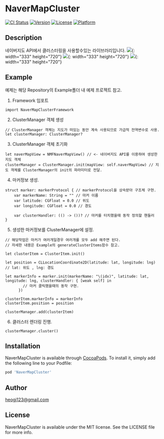 # NaverMapCluster

[![CI Status](https://img.shields.io/travis/heomm123@naver.com/NaverMapCluster.svg?style=flat)](https://travis-ci.org/heomm123@naver.com/NaverMapCluster)
[![Version](https://img.shields.io/cocoapods/v/NaverMapCluster.svg?style=flat)](https://cocoapods.org/pods/NaverMapCluster)
[![License](https://img.shields.io/cocoapods/l/NaverMapCluster.svg?style=flat)](https://cocoapods.org/pods/NaverMapCluster)
[![Platform](https://img.shields.io/cocoapods/p/NaverMapCluster.svg?style=flat)](https://cocoapods.org/pods/NaverMapCluster)

## Description

네이버지도 API에서 클러스터링을 사용할수있는 라이브러리입니다.
![](./image1.jpeg){: width="333" height="720"}
![](./image2.jpeg){: width="333" height="720"}
![](./image3.jpeg){: width="333" height="720"}

## Example
예제는 해당 Repository의 Example폴더 내 예제 프로젝트 참고.

1. Framework 임포트
```
import NaverMapClusterFramework
```

2. ClusterManager 객체 생성
```
// ClusterManager 객체는 지도가 떠있는 동안 계속 사용되므로 가급적 전역변수로 사용.
let clusterManager: ClusterManager?
```

3. ClusterManager 객체 초기화
```
let naverMapView = NMFNaverMapView() // <- 네이버지도 API를 이용하여 생성한 지도 객체
clusterManager = ClusterManager.init(mapView: self.naverMapView) // 지도 객체를 ClusterManager의 init의 파라미터로 전달.
```

4. 마커정보 생성.
```
struct marker: markerProtocol { // markerProtocol을 상속받아 구조체 구현.
    var markerName: String = "" // 마커 이름
    var latitude: CGFloat = 0.0 // 위도
    var longitude: CGFloat = 0.0 // 경도
    
    var clusterHandler: (() -> ())? // 마커를 터치했을때 동작 정의할 핸들러
}
```

5. 생성한 마커정보를 ClusterManager에 설정.
```
// 해당작업은 마커가 여러개일경우 여러개를 모두 add 해주면 된다.
// 자세한 내용은 Example의 generateClusterItems함수 참고.

let clusterItem = ClusterItem.init()

let position = CLLocationCoordinate2D(latitude: lat, longitude: lng) // lat: 위도 , lng: 경도

let markerInfo = marker.init(markerName: "\(idx)", latitude: lat, longitude: lng, clusterHandler: { [weak self] in
        // 마커 클릭했을때의 동작 구현.
      })

clusterItem.markerInfo = markerInfo
clusterItem.position = position

clusterManager.add(clusterItem)
```

6. 클러스터 렌더링 진행.
```
clusterManager.cluster()
```

## Installation

NaverMapCluster is available through [CocoaPods](https://cocoapods.org). To install
it, simply add the following line to your Podfile:

```ruby
pod 'NaverMapCluster'
```

## Author

heogj123@gmail.com

## License

NaverMapCluster is available under the MIT license. See the LICENSE file for more info.
